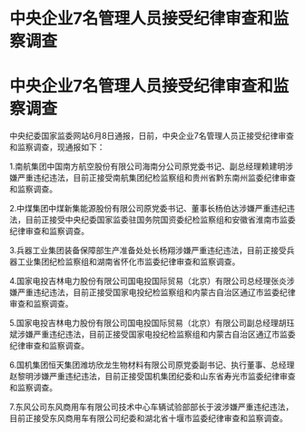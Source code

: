 # 中央企业7名管理人员接受纪律审查和监察调查

# 中央企业7名管理人员接受纪律审查和监察调查

中央纪委国家监委网站6月8日通报，日前，中央企业7名管理人员正接受纪律审查和监察调查，现通报如下：

1.南航集团中国南方航空股份有限公司海南分公司原党委书记、副总经理赖建明涉嫌严重违纪违法，目前正接受南航集团纪检监察组和贵州省黔东南州监委纪律审查和监察调查。

2.中煤集团中煤新集能源股份有限公司原党委书记、董事长杨伯达涉嫌严重违纪违法，目前正接受中央纪委国家监委驻国务院国资委纪检监察组和安徽省淮南市监委纪律审查和监察调查。

3.兵器工业集团装备保障部生产准备处处长杨翔涉嫌严重违纪违法，目前正接受兵器工业集团纪检监察组和湖南省怀化市监委纪律审查和监察调查。

4.国家电投吉林电力股份有限公司国电投国际贸易（北京）有限公司总经理张炎涉嫌严重违纪违法，目前正接受国家电投纪检监察组和内蒙古自治区通辽市监委纪律审查和监察调查。

5.国家电投吉林电力股份有限公司国电投国际贸易（北京）有限公司副总经理胡珏斌涉嫌严重违纪违法，目前正接受国家电投纪检监察组和内蒙古自治区通辽市监委纪律审查和监察调查。

6.国机集团恒天集团潍坊欣龙生物材料有限公司原党委副书记、执行董事、总经理赵黎明涉嫌严重违纪违法，目前正接受国机集团纪委和山东省寿光市监委纪律审查和监察调查。

7.东风公司东风商用车有限公司技术中心车辆试验部部长于波涉嫌严重违纪违法，目前正接受东风商用车有限公司纪委和湖北省十堰市监委纪律审查和监察调查。

